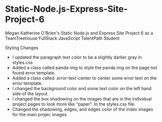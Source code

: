 # Static-Node.js-Express-Site-Project-6
 Megan Katherine O'Brien's Static Node.js and Express Site Project 6 as a TeamTreehouse FullStack JavaScript TalentPath Student

Styling Changes

- I updated the paragraph text color to be a slightly darker gray in styles.css
- Added a class called panda-img to style the panda img on the page not found error template.
- Added a class called .error-text-center to center some error text on the error template.
- I changed the background color and some text color on the left hand side of the layout.
- I changed the box shadowing on the images that are in the individual project pages to look more like "paper". In the styles.css file.
- Changed the shadowing, edges, and edges color of the index images for the main projec images. 